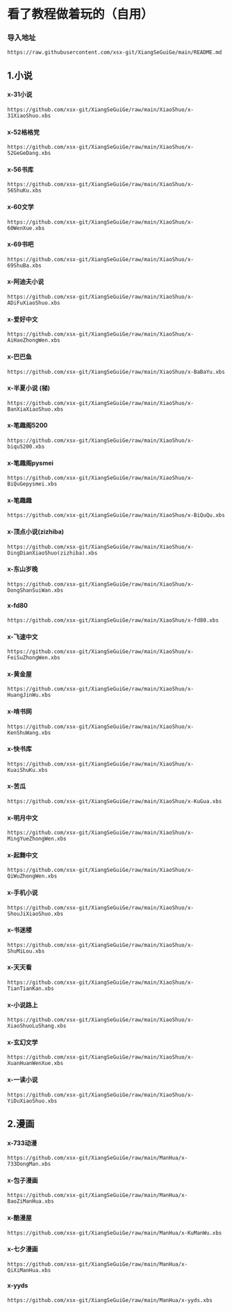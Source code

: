 看了教程做着玩的（自用）
=
### 导入地址
	https://raw.githubusercontent.com/xsx-git/XiangSeGuiGe/main/README.md

1.小说
-
#### x-31小说
	https://github.com/xsx-git/XiangSeGuiGe/raw/main/XiaoShuo/x-31XiaoShuo.xbs
#### x-52格格党
	https://github.com/xsx-git/XiangSeGuiGe/raw/main/XiaoShuo/x-52GeGeDang.xbs
#### x-56书库
	https://github.com/xsx-git/XiangSeGuiGe/raw/main/XiaoShuo/x-56ShuKu.xbs
#### x-60文学
	https://github.com/xsx-git/XiangSeGuiGe/raw/main/XiaoShuo/x-60WenXue.xbs
#### x-69书吧
	https://github.com/xsx-git/XiangSeGuiGe/raw/main/XiaoShuo/x-69ShuBa.xbs
#### x-阿迪夫小说
	https://github.com/xsx-git/XiangSeGuiGe/raw/main/XiaoShuo/x-ADiFuXiaoShuo.xbs
#### x-爱好中文
	https://github.com/xsx-git/XiangSeGuiGe/raw/main/XiaoShuo/x-AiHaoZhongWen.xbs
#### x-巴巴鱼
	https://github.com/xsx-git/XiangSeGuiGe/raw/main/XiaoShuo/x-BaBaYu.xbs
#### x-半夏小说 (梯)
	https://github.com/xsx-git/XiangSeGuiGe/raw/main/XiaoShuo/x-BanXiaXiaoShuo.xbs
#### x-笔趣阁5200
	https://github.com/xsx-git/XiangSeGuiGe/raw/main/XiaoShuo/x-biqu5200.xbs
#### x-笔趣阁pysmei
	https://github.com/xsx-git/XiangSeGuiGe/raw/main/XiaoShuo/x-BiQuGepysmei.xbs
#### x-笔趣趣
	https://github.com/xsx-git/XiangSeGuiGe/raw/main/XiaoShuo/x-BiQuQu.xbs
#### x-顶点小说(zizhiba)
	https://github.com/xsx-git/XiangSeGuiGe/raw/main/XiaoShuo/x-DingDianXiaoShuo(zizhiba).xbs
#### x-东山岁晚
	https://github.com/xsx-git/XiangSeGuiGe/raw/main/XiaoShuo/x-DongShanSuiWan.xbs
#### x-fd80
	https://github.com/xsx-git/XiangSeGuiGe/raw/main/XiaoShuo/x-fd80.xbs
#### x-飞速中文
	https://github.com/xsx-git/XiangSeGuiGe/raw/main/XiaoShuo/x-FeiSuZhongWen.xbs
#### x-黄金屋
	https://github.com/xsx-git/XiangSeGuiGe/raw/main/XiaoShuo/x-HuangJinWu.xbs
#### x-啃书网
	https://github.com/xsx-git/XiangSeGuiGe/raw/main/XiaoShuo/x-KenShuWang.xbs
#### x-快书库
	https://github.com/xsx-git/XiangSeGuiGe/raw/main/XiaoShuo/x-KuaiShuKu.xbs
#### x-苦瓜
    https://github.com/xsx-git/XiangSeGuiGe/raw/main/XiaoShuo/x-KuGua.xbs
#### x-明月中文
	https://github.com/xsx-git/XiangSeGuiGe/raw/main/XiaoShuo/x-MingYueZhongWen.xbs
#### x-起舞中文
	https://github.com/xsx-git/XiangSeGuiGe/raw/main/XiaoShuo/x-QiWuZhongWen.xbs
#### x-手机小说
	https://github.com/xsx-git/XiangSeGuiGe/raw/main/XiaoShuo/x-ShouJiXiaoShuo.xbs
#### x-书迷楼
	https://github.com/xsx-git/XiangSeGuiGe/raw/main/XiaoShuo/x-ShuMiLou.xbs
#### x-天天看
	https://github.com/xsx-git/XiangSeGuiGe/raw/main/XiaoShuo/x-TianTianKan.xbs
#### x-小说路上
	https://github.com/xsx-git/XiangSeGuiGe/raw/main/XiaoShuo/x-XiaoShuoLuShang.xbs
#### x-玄幻文学
	https://github.com/xsx-git/XiangSeGuiGe/raw/main/XiaoShuo/x-XuanHuanWenXue.xbs
#### x-一读小说
	https://github.com/xsx-git/XiangSeGuiGe/raw/main/XiaoShuo/x-YiDuXiaoShuo.xbs

2.漫画
-
#### x-733动漫
	https://github.com/xsx-git/XiangSeGuiGe/raw/main/ManHua/x-733DongMan.xbs
#### x-包子漫画
	https://github.com/xsx-git/XiangSeGuiGe/raw/main/ManHua/x-BaoZiManHua.xbs
#### x-酷漫屋
	https://github.com/xsx-git/XiangSeGuiGe/raw/main/ManHua/x-KuManWu.xbs
#### x-七夕漫画
	https://github.com/xsx-git/XiangSeGuiGe/raw/main/ManHua/x-QiXiManHua.xbs
#### x-yyds
	https://github.com/xsx-git/XiangSeGuiGe/raw/main/ManHua/x-yyds.xbs
